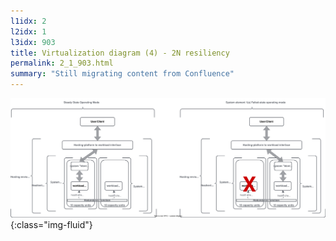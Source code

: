 ```yaml
---
l1idx: 2
l2idx: 1
l3idx: 903
title: Virtualization diagram (4) - 2N resiliency
permalink: 2_1_903.html
summary: "Still migrating content from Confluence"
---
```


![image](./capacity-resiliency-2n.drawio.svg){:class="img-fluid"}

